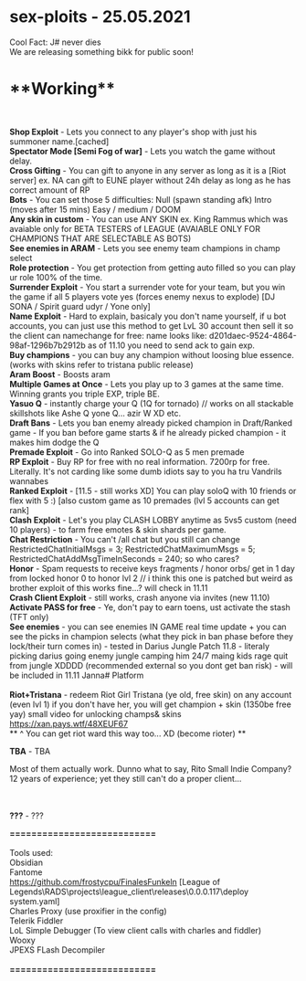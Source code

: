 # sex-ploits - 25.05.2021
Cool Fact: J# never dies<br>
We are releasing something bikk for public soon!<br>
<h1>**Working**</h1><br>

**Shop Exploit** - Lets you connect to any player's shop with just his summoner name.[cached] <br>
**Spectator Mode [Semi Fog of war]** - Lets you watch the game without delay. <br>
**Cross Gifting** - You can gift to anyone in any server as long as it is a [Riot server] ex. NA can gift to EUNE player without 24h delay as long as he has correct amount of RP<br>
**Bots** - You can set those 5 difficulties: Null (spawn standing afk) Intro (moves after 15 mins) Easy / medium / DOOM<br>
**Any skin in custom** - You can use ANY SKIN ex. King Rammus which was avaiable only for BETA TESTERS of LEAGUE (AVAIABLE ONLY FOR CHAMPIONS THAT ARE SELECTABLE AS BOTS)<br>
**See enemies in ARAM** - Lets you see enemy team champions in champ select <br>
**Role protection** - You get protection from getting auto filled so you can play ur role 100% of the time.<br>
**Surrender Exploit** - You start a surrender vote for your team, but you win the game if all 5 players vote yes (forces enemy nexus to explode) [DJ SONA / Spirit guard udyr / Yone only]<br>
**Name Exploit** - Hard to explain, basicaly you don't name yourself, if u bot accounts, you can just use this method to get LvL 30 account then sell it so the client can namechange for free: name looks like: d201daec-9524-4864-98af-1296b7b2912b as of 11.10 you need to send ack to gain exp. <br>
**Buy champions** - you can buy any champion without loosing blue essence. (works with skins refer to tristana public release) <br>
**Aram Boost** - Boosts aram<br>
**Multiple Games at Once** - Lets you play up to 3 games at the same time. Winning grants you triple EXP, triple BE. <br>
**Yasuo Q** -  instantly charge your Q (1Q for tornado) // works on all stackable skillshots like Ashe Q yone Q... azir W XD etc.<br>
**Draft Bans** -  Lets you ban enemy already picked champion in Draft/Ranked game - If you ban before game starts & if he already picked champion - it makes him dodge the Q<br>
**Premade Exploit** - Go into Ranked SOLO-Q as 5 men premade<br>
**RP Exploit** - Buy RP for free with no real information. 7200rp for free. Literally. It's not carding like some dumb idiots say to you ha tru Vandrils wannabes<br>
**Ranked Exploit** - [11.5 - still works XD] You can play soloQ with 10 friends or flex with 5 :) [also custom game as 10 premades (lvl 5 accounts can get rank]<br>
**Clash Exploit** - Let's you play CLASH LOBBY anytime as 5vs5 custom (need 10 players) - to farm free emotes & skin shards per game.<br>
**Chat Restriction** - You can't /all chat but you still can change RestrictedChatInitialMsgs = 3; RestrictedChatMaximumMsgs = 5; RestrictedChatAddMsgTimeInSeconds = 240; so who cares?<br>
**Honor** - Spam requests to receive keys fragments / honor orbs/ get in 1 day from locked honor 0 to honor lvl 2 // i think this one is patched but weird as brother exploit of this works fine...? will check in 11.11<br>
**Crash Client Exploit** - still works, crash anyone via invites (new 11.10)<br>
**Activate PASS for free** - Ye, don't pay to earn toens, ust activate the stash (TFT only) <br>
**See enemies** - you can see enemies IN GAME real time update + you can see the picks in champion selects (what they pick in ban phase before they lock/their turn comes in) - tested in Darius Jungle Patch 11.8 - literaly picking darius going enemy jungle camping him 24/7 maing kids rage quit from jungle XDDDD (recommended external so you dont get ban risk) - will be included in 11.11 Janna# Platform <br><br>
**Riot+Tristana** - redeem Riot Girl Tristana (ye old, free skin) on any account (even lvl 1) if you don't have her, you will get champion + skin (1350be free yay)
small video for unlocking champs& skins https://xan.pays.wtf/48XEUF67 <br>
** ^ You can get riot ward this way too... XD (become rioter) ** <br>

**TBA** - TBA<br>

Most of them actually work. Dunno what to say, Rito Small Indie Company?<br>
12 years of experience; yet they still can't do a proper client...<br>

<br><br>
**???** - ???

**===========================**<br><br>
Tools used:<br>
Obsidian <br>
Fantome <br>
https://github.com/frostycpu/FinalesFunkeln [League of Legends\RADS\projects\league_client\releases\0.0.0.117\deploy
system.yaml]<br>
Charles Proxy (use proxifier in the config)<br> 
Telerik Fiddler <br>
LoL Simple Debugger (To view client calls with charles and fiddler) <br>
Wooxy <br>
JPEXS FLash Decompiler <br><br>
**===========================**<br><br>
